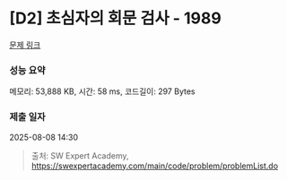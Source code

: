 # [D2] 초심자의 회문 검사 - 1989 

[문제 링크](https://swexpertacademy.com/main/code/problem/problemDetail.do?contestProbId=AV5PyTLqAf4DFAUq) 

### 성능 요약

메모리: 53,888 KB, 시간: 58 ms, 코드길이: 297 Bytes

### 제출 일자

2025-08-08 14:30



> 출처: SW Expert Academy, https://swexpertacademy.com/main/code/problem/problemList.do